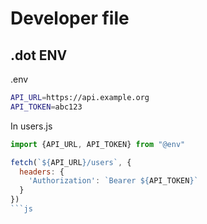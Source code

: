 # Developer file

## .dot ENV
.env
```bash
API_URL=https://api.example.org
API_TOKEN=abc123
```

In users.js

```js
import {API_URL, API_TOKEN} from "@env"

fetch(`${API_URL}/users`, {
  headers: {
    'Authorization': `Bearer ${API_TOKEN}`
  }
})
```js
